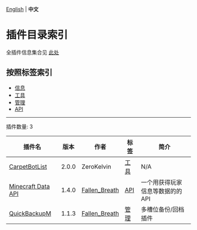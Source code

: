 [English](readme.md) | **中文**

# 插件目录索引

全插件信息集合见 [此处](./full-zh_cn.md)

## 按照标签索引

- [信息](/labels/information/readme-zh_cn.md)
- [工具](/labels/tool/readme-zh_cn.md)
- [管理](/labels/management/readme-zh_cn.md)
- [API](/labels/api/readme-zh_cn.md)

-------

插件数量: 3

| 插件名 | 版本 | 作者 | 标签 | 简介 |
| --- | --- | --- | --- | --- |
| [CarpetBotList](/plugins/carpetbotlist/readme-zh_cn.md) | 2.0.0 | ZeroKelvin | [工具](/labels/tool/readme-zh_cn.md) | N/A |
| [Minecraft Data API](/plugins/minecraft_data_api/readme-zh_cn.md) | 1.4.0 | [Fallen_Breath](https://github.com/Fallen-Breath) | [API](/labels/api/readme-zh_cn.md) | 一个用获得玩家信息等数据的的 API |
| [QuickBackupM](/plugins/quick_backup_multi/readme-zh_cn.md) | 1.1.3 | [Fallen_Breath](https://github.com/Fallen-Breath) | [管理](/labels/management/readme-zh_cn.md) | 多槽位备份/回档插件 |
